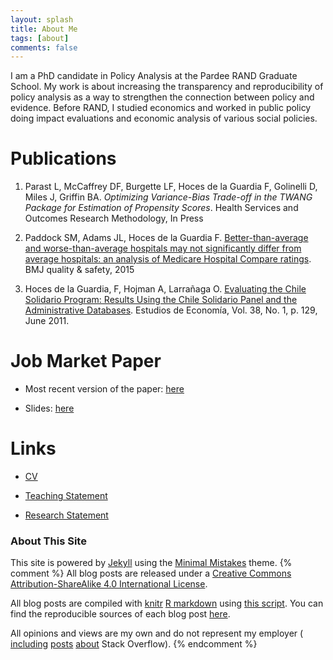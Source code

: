 ```yaml
---
layout: splash
title: About Me
tags: [about]
comments: false
---
```


I am a PhD candidate in Policy Analysis at the Pardee RAND Graduate School. My work is about increasing the transparency and reproducibility of policy analysis as a way to strengthen the connection between policy and evidence.   Before RAND, I studied economics and worked in public policy doing impact evaluations and economic analysis of various social policies. 


Publications
============
1. Parast L, McCaffrey DF, Burgette LF, Hoces de la Guardia F, Golinelli D, Miles J, Griffin BA. *Optimizing Variance-Bias Trade-off in the TWANG Package for Estimation of Propensity Scores*. Health Services and Outcomes Research Methodology, In Press

2. Paddock SM, Adams JL, Hoces de la Guardia F. <a href="http://qualitysafety.bmj.com/content/24/2/128.short">Better-than-average and worse-than-average hospitals may not significantly differ from average hospitals: an analysis of Medicare Hospital Compare ratings</a>. BMJ quality & safety, 2015

3. Hoces de la Guardia, F, Hojman A, Larrañaga O. <a href="https://papers.ssrn.com/sol3/papers.cfm?abstract_id=1876589">Evaluating the Chile Solidario Program: Results Using the Chile Solidario Panel and the Administrative Databases</a>. Estudios de Economía, Vol. 38, No. 1, p. 129, June 2011.



Job Market Paper  
=====
* Most recent version of the paper: [here](/files/JMP.pdf)

* Slides: [here](/files/slides_15min.pdf)



Links
=====

* [CV](/files/cv.pdf)

* [Teaching Statement](/files/ts.pdf)

* [Research Statement](/files/rs.pdf)

### About This Site

This site is powered by [Jekyll](http://jekyllrb.com/) using the [Minimal Mistakes](http://mademistakes.com/minimal-mistakes/) theme. 
{% comment %}
All blog posts are released under a [Creative Commons Attribution-ShareAlike 4.0 International License](http://creativecommons.org/licenses/by-sa/4.0/).

All blog posts are compiled with [knitr](http://yihui.name/knitr/) [R markdown](http://rmarkdown.rstudio.com/) using [this script](https://github.com/dgrtwo/dgrtwo.github.com/blob/master/_scripts/knitpages.R). You can find the reproducible sources of each blog post [here](https://github.com/dgrtwo/dgrtwo.github.com/tree/master/_R). 

All opinions and views are my own and do not represent my employer ( [including](http://varianceexplained.org/r/are_users_quitting/) [posts](http://varianceexplained.org/r/providence-visualizer/) [about](http://varianceexplained.org/r/introducing-stackr/) Stack Overflow).
{% endcomment %}
